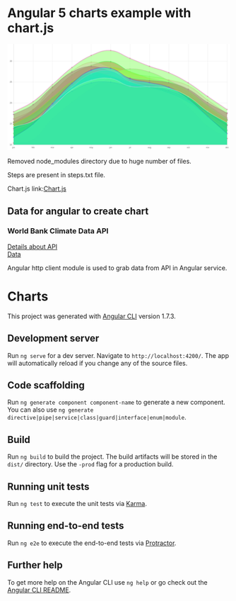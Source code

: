 <h1>Angular 5 charts example with chart.js</h1>

<img src="https://github.com/venkatsgithub1/angular5Charts/blob/master/images_for_md/angularchart_chart.js.png"/>

<p>Removed node_modules directory due to huge number of files.</p>

<p>Steps are present in steps.txt file.</p>

<p>Chart.js link:<a href="http://www.chartjs.org">Chart.js</a></p>

<h2>Data for angular to create chart</h2>

<h3>World Bank Climate Data API</h3>
<a href="https://datahelpdesk.worldbank.org/knowledgebase/articles/902061-climate-data-api">Details about API</a><br/>
<a href="http://climatedataapi.worldbank.org/climateweb/rest/v1/country/mavg/tas/1980/1999/ind.json">Data</a>

<p>Angular http client module is used to grab data from API in Angular service.</p>

# Charts

This project was generated with [Angular CLI](https://github.com/angular/angular-cli) version 1.7.3.

## Development server

Run `ng serve` for a dev server. Navigate to `http://localhost:4200/`. The app will automatically reload if you change any of the source files.

## Code scaffolding

Run `ng generate component component-name` to generate a new component. You can also use `ng generate directive|pipe|service|class|guard|interface|enum|module`.

## Build

Run `ng build` to build the project. The build artifacts will be stored in the `dist/` directory. Use the `-prod` flag for a production build.

## Running unit tests

Run `ng test` to execute the unit tests via [Karma](https://karma-runner.github.io).

## Running end-to-end tests

Run `ng e2e` to execute the end-to-end tests via [Protractor](http://www.protractortest.org/).

## Further help

To get more help on the Angular CLI use `ng help` or go check out the [Angular CLI README](https://github.com/angular/angular-cli/blob/master/README.md).
